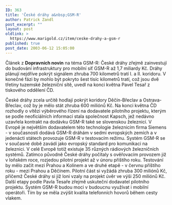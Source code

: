 ```yaml
---
ID: 363
title: 'České dráhy a&nbsp;GSM-R'
author: Patrick Zandl
post_excerpt: ""
layout: post
oldlink: >
  https://www.marigold.cz/item/ceske-drahy-a-gsm-r
published: true
post_date: 2003-06-12 15:05:00
---
```

Článek z <STRONG>Dopravních novin</STRONG> na téma GSM-R: České dráhy zřejmě zainvestují do budování infrastruktury pro mobilní síť GSM-R až 1,7 miliardy Kč. Dráhy plánují nejdříve pokrýt signálem zhruba 700 kilometrů tratí I. a II. koridoru. V konečné fázi by mohlo být pokryto šest tisíc kilometrů tratí, což jsou dvě třetiny tuzemské železniční sítě, uvedl na konci května Pavel Tesař z tiskového oddělení ČD.
<p>
České dráhy zcela určitě hodlají pokrýt koridory Děčín-Břeclav a Ostrava-Břeclav, což by je mělo stát zhruba 600 miliónů Kč. Na konci května ČD rozhodly o vítězi výběrového řízení na dodavatele pilotního projektu, kterým se podle neoficiálních informací stala společnost Kapsch, jež nedávno uzavřela kontrakt na dodávku GSM-R také se slovenskou železnicí. V Evropě je největším dodavatelem této technologie železnicím firma Siemens - v současnosti dodává GSM-R dráhám v sedmi evropských zemích a v jedenácti státech provozuje GSM-R v testovacím režimu. Systém GSM-R se v současné době zavádí jako evropský standard pro komunikaci na železnici. V celé Evropě totiž existuje 35 různých rádiových železničních systémů. Zatímco původně České dráhy počítaly s ověřovacím provozem již v loňském roce, rozjedou pilotní projekt až v únoru příštího roku. Testování by mělo začít mezi Prahou a Kolínem a ve druhé etapě - v červnu příštího roku - mezi Prahou a Děčínem. Pilotní část si vyžádá zhruba 300 miliónů Kč, přičemž České dráhy si již loni vzaly na projekt úvěr ve výši 250 miliónů Kč. Další etapy podle Pavla Tesaře zřejmě uskuteční dodavatel pilotního projektu. Systém GSM-R budou moci v budoucnu využívat i mobilní operátoři. Tím by se měla zvýšit kvalita telefonních hovorů během cesty vlakem. </p>

